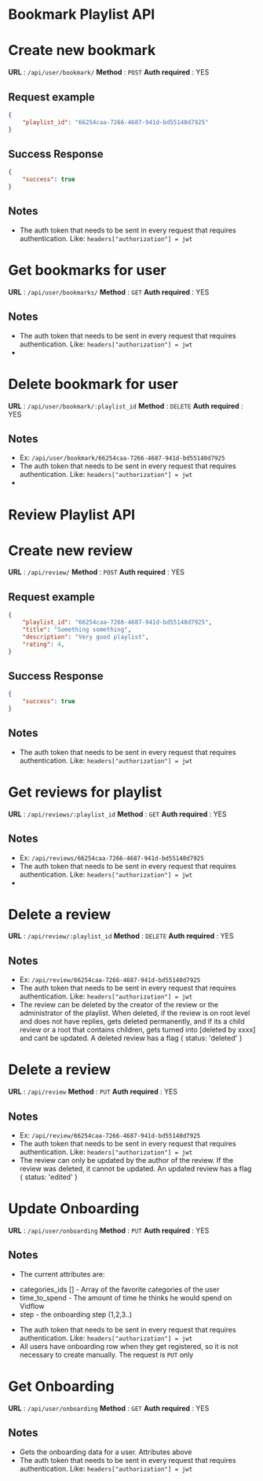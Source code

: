 # Bookmark Playlist API
# Create new bookmark
**URL** : `/api/user/bookmark/`
**Method** : `POST`
**Auth required** : YES
## Request example
```json
{
    "playlist_id": "66254caa-7266-4687-941d-bd55140d7925"
}
```
## Success Response
```json
{
    "success": true
}
```


## Notes

* The auth token that needs to be sent in every request that requires authentication. Like: `headers["authorization"] = jwt`


# Get bookmarks for user
**URL** : `/api/user/bookmarks/`
**Method** : `GET`
**Auth required** : YES
## Notes

* The auth token that needs to be sent in every request that requires authentication. Like: `headers["authorization"] = jwt`
* 
# Delete bookmark for user
**URL** : `/api/user/bookmark/:playlist_id`
**Method** : `DELETE`
**Auth required** : YES
## Notes
* Ex: `/api/user/bookmark/66254caa-7266-4687-941d-bd55140d7925`
* The auth token that needs to be sent in every request that requires authentication. Like: `headers["authorization"] = jwt`
*


# Review Playlist API
# Create new review
**URL** : `/api/review/`
**Method** : `POST`
**Auth required** : YES
## Request example
```json
{
    "playlist_id": "66254caa-7266-4687-941d-bd55140d7925",
    "title": "Something something",
    "description": "Very good playlist",
    "rating": 4,
}
```
## Success Response
```json
{
    "success": true
}
```


## Notes

* The auth token that needs to be sent in every request that requires authentication. Like: `headers["authorization"] = jwt`


# Get reviews for playlist
**URL** : `/api/reviews/:playlist_id`
**Method** : `GET`
**Auth required** : YES
## Notes
* Ex: `/api/reviews/66254caa-7266-4687-941d-bd55140d7925`
* The auth token that needs to be sent in every request that requires authentication. Like: `headers["authorization"] = jwt`
* 
# Delete a review
**URL** : `/api/review/:playlist_id`
**Method** : `DELETE`
**Auth required** : YES
## Notes
* Ex: `/api/review/66254caa-7266-4687-941d-bd55140d7925`
* The auth token that needs to be sent in every request that requires authentication. Like: `headers["authorization"] = jwt`
* The review can be deleted by the creator of the review or the administrator of the playlist. 
When deleted, if the review is on root level and does not have replies, gets deleted permanently, and if its a child review or a root that contains children, gets turned into [deleted by xxxx] and cant be updated. A deleted review has a flag { status: 'deleted' }  

# Delete a review
**URL** : `/api/review`
**Method** : `PUT`
**Auth required** : YES
## Notes
* Ex: `/api/review/66254caa-7266-4687-941d-bd55140d7925`
* The auth token that needs to be sent in every request that requires authentication. Like: `headers["authorization"] = jwt`
* The review can only be updated by the author of the review. If the review was deleted, it cannot be updated. An updated review has a flag { status: 'edited' }

# Update Onboarding
**URL** : `/api/user/onboarding`
**Method** : `PUT`
**Auth required** : YES
## Notes
* The current attributes are: 
- categories_ids [] - Array of the favorite categories of the user
- time_to_spend - The amount of time he thinks he would spend on Vidflow
- step - the onboarding step (1,2,3..)
* The auth token that needs to be sent in every request that requires authentication. Like: `headers["authorization"] = jwt`
* All users have onboarding row when they get registered, so it is not necessary to create manually. The request is `PUT` only

# Get Onboarding
**URL** : `/api/user/onboarding`
**Method** : `GET`
**Auth required** : YES
## Notes
* Gets the onboarding data for a user. Attributes above
* The auth token that needs to be sent in every request that requires authentication. Like: `headers["authorization"] = jwt`

